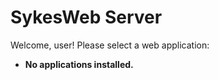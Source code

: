 # SykesWeb Server

Welcome, user! Please select a web application:

- **No applications installed.**